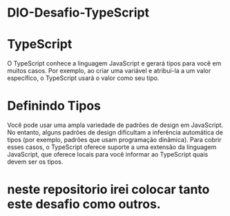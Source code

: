 # DIO-Desafio-TypeScript 
# TypeScript 
O TypeScript conhece a linguagem JavaScript e gerará tipos para você em muitos casos. Por exemplo, ao criar uma variável e atribuí-la a um valor específico, o TypeScript usará o valor como seu tipo.
# Definindo Tipos
Você pode usar uma ampla variedade de padrões de design em JavaScript. No entanto, alguns padrões de design dificultam a inferência automática de tipos (por exemplo, padrões que usam programação dinâmica). Para cobrir esses casos, o TypeScript oferece suporte a uma extensão da linguagem JavaScript, que oferece locais para você informar ao TypeScript quais devem ser os tipos.
# neste repositorio irei colocar tanto este desafio como outros.
